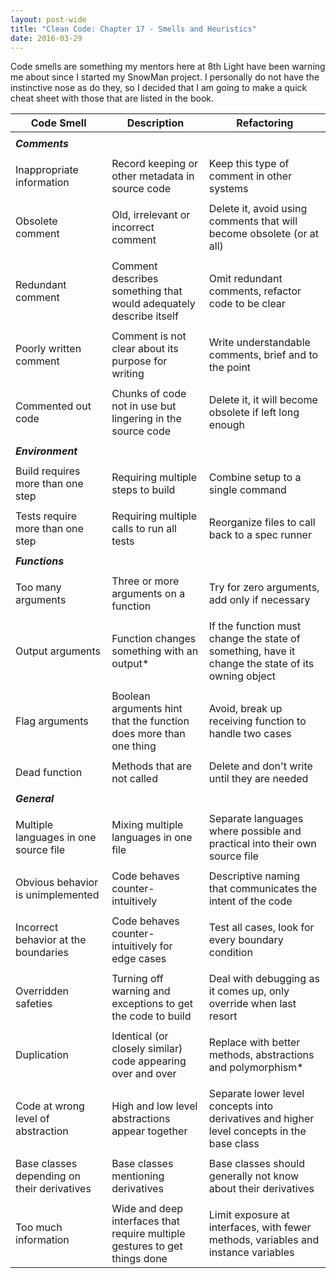 ```yaml
---
layout: post-wide
title: "Clean Code: Chapter 17 - Smells and Heuristics"
date: 2016-03-29
---
```


Code smells are something my mentors here at 8th Light have been warning me about since I started my SnowMan project. I personally do not have the instinctive nose as do they, so I decided that I am going to make a quick cheat sheet with those that are listed in the book. 

Code Smell | Description | Refactoring
-------------------- | -------------------- | --------------------
 | |
 |  **_Comments_**  |
 | |
Inappropriate information | Record keeping or other metadata in source code | Keep this type of comment in other systems 
 | |
Obsolete comment | Old, irrelevant or incorrect comment | Delete it, avoid using comments that will become obsolete (or at all)
 | |
Redundant comment | Comment describes something that would adequately describe itself | Omit redundant comments, refactor code to be clear
 | |
Poorly written comment | Comment is not clear about its purpose for writing | Write understandable comments, brief and to the point
 | |
Commented out code | Chunks of code not in use but lingering in the source code | Delete it, it will become obsolete if left long enough
 | |
 |  **_Environment_**  |
 | |
Build requires more than one step | Requiring multiple steps to build | Combine setup to a single command
 | |
Tests require more than one step | Requiring multiple calls to run all tests | Reorganize files to call back to a spec runner
 | |
 |  **_Functions_**  |
 | |
Too many arguments | Three or more arguments on a function | Try for zero arguments, add only if necessary
 | |
Output arguments | Function changes something with an output* | If the function must change the state of something, have it change the state of its owning object
 | |
Flag arguments | Boolean arguments hint that the function does more than one thing | Avoid, break up receiving function to handle two cases
 | |
Dead function | Methods that are not called | Delete and don't write until they are needed
 | |
 |  **_General_**  |
 | | 
Multiple languages in one source file | Mixing multiple languages in one file | Separate languages where possible and practical into their own source file
 | |
Obvious behavior is unimplemented | Code behaves counter-intuitively | Descriptive naming that communicates the intent of the code
 | |
Incorrect behavior at the boundaries | Code behaves counter-intuitively for edge cases | Test all cases, look for every boundary condition
 | |
Overridden safeties | Turning off warning and exceptions to get the code to build | Deal with debugging as it comes up, only override when last resort
 | |
Duplication | Identical (or closely similar) code appearing over and over | Replace with better methods, abstractions and polymorphism*
 | |
Code at wrong level of abstraction | High and low level abstractions appear together | Separate lower level concepts into derivatives and higher level concepts in the base class
 | |
Base classes depending on their derivatives | Base classes mentioning derivatives | Base classes should generally not know about their derivatives
 | |
Too much information | Wide and deep interfaces that require multiple gestures to get things done | Limit exposure at interfaces, with fewer methods, variables and instance variables